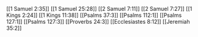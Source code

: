 [[1 Samuel 2:35]]
[[1 Samuel 25:28]]
[[2 Samuel 7:11]]
[[2 Samuel 7:27]]
[[1 Kings 2:24]]
[[1 Kings 11:38]]
[[Psalms 37:3]]
[[Psalms 112:1]]
[[Psalms 127:1]]
[[Psalms 127:3]]
[[Proverbs 24:3]]
[[Ecclesiastes 8:12]]
[[Jeremiah 35:2]]
